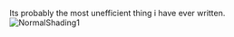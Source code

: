 Its probably the most unefficient thing i have ever written. 
![NormalShading1](https://github.com/QwerMotion/Raymarcher/assets/84264245/c56b069a-9e92-4c73-9330-eeea77b71250)
